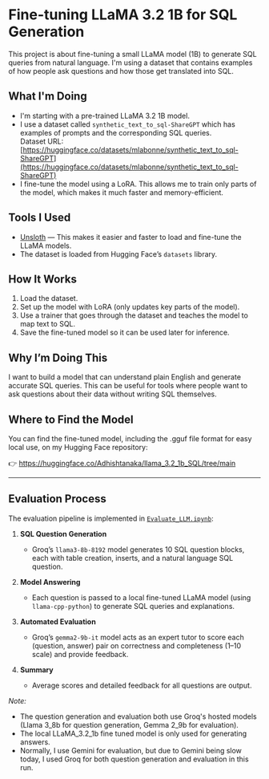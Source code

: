 # Fine-tuning LLaMA 3.2 1B for SQL Generation

This project is about fine-tuning a small LLaMA model (1B) to generate SQL queries from natural language. I'm using a dataset that contains examples of how people ask questions and how those get translated into SQL.

## What I'm Doing

* I'm starting with a pre-trained LLaMA 3.2 1B model.
* I use a dataset called `synthetic_text_to_sql-ShareGPT` which has examples of prompts and the corresponding SQL queries.  
  Dataset URL: [https://huggingface.co/datasets/mlabonne/synthetic_text_to_sql-ShareGPT](https://huggingface.co/datasets/mlabonne/synthetic_text_to_sql-ShareGPT)
* I fine-tune the model using a LoRA. This allows me to train only parts of the model, which makes it much faster and memory-efficient.

## Tools I Used

* [Unsloth](https://github.com/unslothai/unsloth) — This makes it easier and faster to load and fine-tune the LLaMA models.
* The dataset is loaded from Hugging Face’s `datasets` library.

## How It Works

1. Load the dataset.
2. Set up the model with LoRA (only updates key parts of the model).
3. Use a trainer that goes through the dataset and teaches the model to map text to SQL.
4. Save the fine-tuned model so it can be used later for inference.

## Why I’m Doing This

I want to build a model that can understand plain English and generate accurate SQL queries. This can be useful for tools where people want to ask questions about their data without writing SQL themselves.

## Where to Find the Model
You can find the fine-tuned model, including the .gguf file format for easy local use, on my Hugging Face repository:

👉 https://huggingface.co/Adhishtanaka/llama_3.2_1b_SQL/tree/main

---

## Evaluation Process

The evaluation pipeline is implemented in [`Evaluate_LLM.ipynb`](./Evaluate_LLM.ipynb):

1. **SQL Question Generation**  
   - Groq’s `llama3-8b-8192` model generates 10 SQL question blocks, each with table creation, inserts, and a natural language SQL question.

2. **Model Answering**  
   - Each question is passed to a local fine-tuned LLaMA model (using `llama-cpp-python`) to generate SQL queries and explanations.

3. **Automated Evaluation**  
   - Groq’s `gemma2-9b-it` model acts as an expert tutor to score each (question, answer) pair on correctness and completeness (1–10 scale) and provide feedback.

4. **Summary**  
   - Average scores and detailed feedback for all questions are output.

*Note:* 
- The question generation and evaluation both use Groq's hosted models (Llama 3_8b for question generation, Gemma 2_9b for evaluation).  
- The local LLaMA_3.2_1b fine tuned model is only used for generating answers.  
- Normally, I use Gemini for evaluation, but due to Gemini being slow today, I used Groq for both question generation and evaluation in this run.



